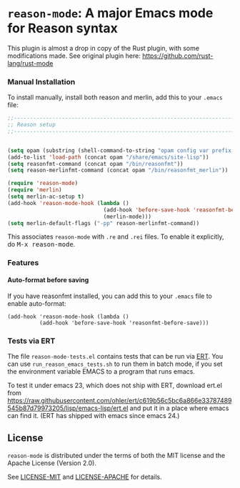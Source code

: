 `reason-mode`: A major Emacs mode for Reason syntax
============================================================

This plugin is almost a drop in copy of the Rust plugin, with some
modifications made. See original plugin here:
https://github.com/rust-lang/rust-mode


### Manual Installation

To install manually, install both reason and merlin, add this to your
`.emacs` file:

```lisp
;;----------------------------------------------------------------------------
;; Reason setup
;;----------------------------------------------------------------------------


(setq opam (substring (shell-command-to-string "opam config var prefix 2> /dev/null") 0 -1))
(add-to-list 'load-path (concat opam "/share/emacs/site-lisp"))
(setq reasonfmt-command (concat opam "/bin/reasonfmt"))
(setq reason-merlinfmt-command (concat opam "/bin/reasonfmt_merlin"))

(require 'reason-mode)
(require 'merlin)
(setq merlin-ac-setup t)
(add-hook 'reason-mode-hook (lambda ()
                              (add-hook 'before-save-hook 'reasonfmt-before-save)
                              (merlin-mode)))
(setq merlin-default-flags ("-pp" reason-merlinfmt-command))
```

This associates `reason-mode` with `.re` and `.rei` files. To enable it explicitly, do
<kbd>M-x reason-mode</kbd>.

### Features

#### Auto-format before saving

If you have reasonfmt installed, you can add this to your `.emacs` file to enable
auto-format:
```
(add-hook 'reason-mode-hook (lambda ()
          (add-hook 'before-save-hook 'reasonfmt-before-save)))
```

### Tests via ERT

The file `reason-mode-tests.el` contains tests that can be run via
[ERT](http://www.gnu.org/software/emacs/manual/html_node/ert/index.html).
You can use `run_reason_emacs_tests.sh` to run them in batch mode, if
you set the environment variable EMACS to a program that runs emacs.

To test it under emacs 23, which does not ship with ERT, download ert.el from
https://raw.githubusercontent.com/ohler/ert/c619b56c5bc6a866e33787489545b87d79973205/lisp/emacs-lisp/ert.el
and put it in a place where emacs can find it.  (ERT has shipped with emacs
since emacs 24.)

## License

`reason-mode` is distributed under the terms of both the MIT license and the
Apache License (Version 2.0).

See [LICENSE-MIT](LICENSE-MIT) and [LICENSE-APACHE](LICENSE-APACHE) for details.
